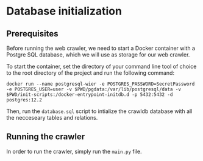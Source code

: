 # Database initialization

## Prerequisites

Before running the web crawler, we need to start a Docker container with a Postgre SQL database, which we will use as storage for our web crawler.

To start the container, set the directory of your command line tool of choice to the root directory of the project and run the following command:
```
docker run --name postgresql-wier -e POSTGRES_PASSWORD=SecretPassword -e POSTGRES_USER=user -v $PWD/pgdata:/var/lib/postgresql/data -v $PWD/init-scripts:/docker-entrypoint-initdb.d -p 5432:5432 -d postgres:12.2
```

Then, run the `database.sql` script to intialize the crawldb database with all the necceseary tables and relations.

## Running the crawler

In order to run the crawler, simply run the `main.py` file.